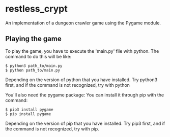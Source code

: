 # restless_crypt
An implementation of a dungeon crawler game using the Pygame module.

## Playing the game
To play the game, you have to execute the 'main.py' file with python. The command to do this will be like:

    $ python3 path_to/main.py
    $ python path_to/main.py

Depending on the version of python that you have installed. Try python3 first, and if the command is not recognized, try with python

You'll also need the pygame package: You can install it through pip with the command:

    $ pip3 install pygame
    $ pip install pygame

Depending on the version of pip that you have installed. Try pip3 first, and if the command is not recognized, try with pip.


